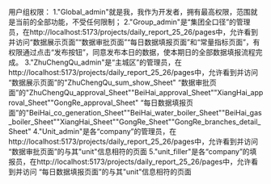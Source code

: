 用户组权限：
1."Global_admin"就是我，我作为开发者，拥有最高权限，范围就是当前的全部功能，不受任何限制；
2."Group_admin"是“集团全口径”的管理员，在http://localhost:5173/projects/daily_report_25_26/pages中，允许看到并访问“数据展示页面”“数据审批页面”“每日数据填报页面”和“常量指标页面”，有权限通过点击“发布按钮”，同意发布本日的数据，使本期日的全部数据填报流程完成。
3."ZhuChengQu_admin"是“主城区”的管理员，在http://localhost:5173/projects/daily_report_25_26/pages中，允许看到并访问
“数据展示页面”的"ZhuChengQu_sum_show_Sheet"
“数据审批页面”的"ZhuChengQu_approval_Sheet""BeiHai_approval_Sheet""XiangHai_approval_Sheet""GongRe_approval_Sheet"
“每日数据填报页面”的"BeiHai_co_generation_Sheet""BeiHai_water_boiler_Sheet""BeiHai_gas_boiler_Sheet""XiangHai_Sheet""GongRe_Sheet""GongRe_branches_detail_Sheet"
4."Unit_admin"是各“company”的管理员，在http://localhost:5173/projects/daily_report_25_26/pages中，允许看到并访问
“数据审批页面”的与其"unit"信息相符的页面
5."unit_filler"是各“company”的填报员，在http://localhost:5173/projects/daily_report_25_26/pages中，允许看到并访问
“每日数据填报页面”的与其"unit"信息相符的页面